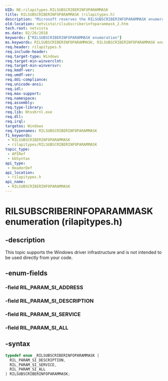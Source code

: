 ```yaml
---
UID: NE:rilapitypes.RILSUBSCRIBERINFOPARAMMASK
title: RILSUBSCRIBERINFOPARAMMASK (rilapitypes.h)
description: "Microsoft reserves the RILSUBSCRIBERINFOPARAMMASK enumeration for internal use only. Don't use this enumeration in your code."
old-location: netvista\rilsubscriberinfoparammask_2.htm
tech.root: netvista
ms.date: 02/26/2018
keywords: ["RILSUBSCRIBERINFOPARAMMASK enumeration"]
ms.keywords: RILSUBSCRIBERINFOPARAMMASK, RILSUBSCRIBERINFOPARAMMASK enumeration [Network Drivers Starting with Windows Vista], RIL_PARAM_SI_ALL, RIL_PARAM_SI_DESCRIPTION, RIL_PARAM_SI_SERVICE, netvista.rilsubscriberinfoparammask_2, rilapitypes/RILSUBSCRIBERINFOPARAMMASK, rilapitypes/RIL_PARAM_SI_ALL, rilapitypes/RIL_PARAM_SI_DESCRIPTION, rilapitypes/RIL_PARAM_SI_SERVICE
req.header: rilapitypes.h
req.include-header: 
req.target-type: Windows
req.target-min-winverclnt: 
req.target-min-winversvr: 
req.kmdf-ver: 
req.umdf-ver: 
req.ddi-compliance: 
req.unicode-ansi: 
req.idl: 
req.max-support: 
req.namespace: 
req.assembly: 
req.type-library: 
req.lib: NtosKrnl.exe
req.dll: 
req.irql: 
targetos: Windows
req.typenames: RILSUBSCRIBERINFOPARAMMASK
f1_keywords:
 - RILSUBSCRIBERINFOPARAMMASK
 - rilapitypes/RILSUBSCRIBERINFOPARAMMASK
topic_type:
 - APIRef
 - kbSyntax
api_type:
 - HeaderDef
api_location:
 - rilapitypes.h
api_name:
 - RILSUBSCRIBERINFOPARAMMASK
---
```


# RILSUBSCRIBERINFOPARAMMASK enumeration (rilapitypes.h)


## -description

This topic supports the Windows driver infrastructure and is not intended to be used directly from your code.

## -enum-fields

### -field RIL_PARAM_SI_ADDRESS

### -field RIL_PARAM_SI_DESCRIPTION

### -field RIL_PARAM_SI_SERVICE

### -field RIL_PARAM_SI_ALL

## -syntax

```cpp
typedef enum _RILSUBSCRIBERINFOPARAMMASK {
  RIL_PARAM_SI_DESCRIPTION,
  RIL_PARAM_SI_SERVICE,
  RIL_PARAM_SI_ALL
} RILSUBSCRIBERINFOPARAMMASK;
```

